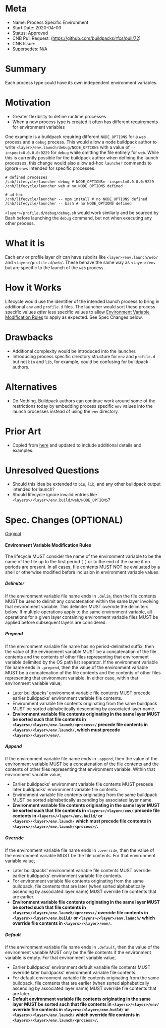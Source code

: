 # Meta
[meta]: #meta
- Name: Process Specific Environment
- Start Date: 2020-04-03
- Status: Approved
- CNB Pull Request: (https://github.com/buildpacks/rfcs/pull/72)
- CNB Issue:
- Supersedes: N/A

# Summary
[summary]: #summary

Each process type could have its own independent environment variables.

# Motivation
[motivation]: #motivation

- Greater flexibility to define runtime processes
- When a new process type is created it often has different requirements for environment variables

One example is a buildpack requiring different `NODE_OPTIONS` for a `web` process and a `debug` process. This would allow a node buildpack author to write `<layer>/env.launch/debug/NODE_OPTIONS` with a value of `--inspect=0.0.0.0:9229` for `debug` while omitting the file entirely for `web`. While this is currently possible for the buildpack author when defining the launch processes, this change would also allow ad-hoc `launcher` commands to ignore `envs` intended for specific processes.

```
# defined processes
/cnb/lifecycle/launcher debug # NODE_OPTIONS=--inspect=0.0.0.0:9229
/cnb/lifecycle/launcher web # no NODE_OPTIONS defined

# ad-hoc
/cnb/lifecycle/launcher -- npm install # no NODE_OPTIONS defined
/cnb/lifecycle/launcher -- bash # no NODE_OPTIONS defined
```

`<layer>/profile.d/debug/debug.sh` would work similarly and be sourced by Bash before launching the `debug` command, but not when executing any other process.

# What it is
[what-it-is]: #what-it-is

Each env or profile layer dir can have subdirs like `<layer>/env.launch/web/` and `<layer>/profile.d/web/`. These behave the same way as `<layer>/env` but are specific to the launch of the `web` process.

# How it Works
[how-it-works]: #how-it-works

Lifecycle would use the identifier of the intended launch process to bring in additional `env` and `profile.d` files. The launcher would sort these process specific values _after_ less specific values to allow [Environment Variable Modification Rules](https://github.com/buildpacks/spec/blob/main/buildpack.md#environment-variable-modification-rules) to apply as expected. See Spec Changes below.

# Drawbacks
[drawbacks]: #drawbacks

- Additional complexity would be introduced into the launcher.
- Introducing process specific directory structure for `env` and `profile.d` but not `bin` and `lib`, for example, could be confusing for buildpack authors.

# Alternatives
[alternatives]: #alternatives

- Do Nothing. Buildpack authors can continue work around some of the restrictions today by embedding process specific `env` values into the launch processes instead of using the `env` directory.

# Prior Art
[prior-art]: #prior-art

- Copied from [here](https://github.com/buildpacks/rfcs/pull/72) and updated to include additional details and examples.

# Unresolved Questions
[unresolved-questions]: #unresolved-questions

- Should this idea be extended to `bin`, `lib`, and any other buildpack output intended for launch?
- Should lifecycle ignore invalid entries like `<layers>/<layer>/env.build/web/NODE_OPTIONS`?

# Spec. Changes (OPTIONAL)
[spec-changes]: #spec-changes

[Original](https://github.com/buildpacks/spec/blob/main/buildpack.md#environment-variable-modification-rules)

#### Environment Variable Modification Rules

The lifecycle MUST consider the name of the environment variable to be the name of the file up to the first period (`.`) or to the end of the name if no periods are present.
In all cases, file contents MUST NOT be evaluated by a shell or otherwise modified before inclusion in environment variable values.

##### Delimiter

If the environment variable file name ends in `.delim`, then the file contents MUST be used to delimit any concatenation within the same layer involving that environment variable.
This delimiter MUST override the delimiters below.
If multiple operations apply to the same environment variable, all operations for a given layer containing environment variable files MUST be applied before subsequent layers are considered.

##### Prepend

If the environment variable file name has no period-delimited suffix, then the value of the environment variable MUST be a concatenation of the file contents and the contents of other files representing that environment variable delimited by the OS path list separator.
If the environment variable file name ends in `.prepend`, then the value of the environment variable MUST be a concatenation of the file contents and the contents of other files representing that environment variable.
In either case, within that environment variable value,
- Later buildpacks' environment variable file contents MUST precede earlier buildpacks' environment variable file contents.
- Environment variable file contents originating from the same buildpack MUST be sorted alphabetically descending by associated layer name.
- **Environment variable file contents originating in the same layer MUST be sorted such that file contents in `<layers>/<layer>/env.launch/<process>/` precede file contents in `<layers>/<layer>/env.launch/`, which must precede `<layers>/<layer>/env/`.**

##### Append

If the environment variable file name ends in `.append`, then the value of the environment variable MUST be a concatenation of the file contents and the contents of other files representing that environment variable.
Within that environment variable value,
- Earlier buildpacks' environment variable file contents MUST precede later buildpacks' environment variable file contents.
- Environment variable file contents originating from the same buildpack MUST be sorted alphabetically ascending by associated layer name.
- **Environment variable file contents originating in the same layer MUST be sorted such that file contents in `<layers>/<layer>/env/` precede file contents in `<layers>/<layer>/env.build/` or `<layers>/<layer>/env.launch/` which must precede file contents in `<layers>/<layer>/env.launch/<process>/`.**

##### Override

If the environment variable file name ends in `.override`, then the value of the environment variable MUST be the file contents.
For that environment variable value,
- Later buildpacks' environment variable file contents MUST override earlier buildpacks' environment variable file contents.
- For environment variable file contents originating from the same buildpack, file contents that are later (when sorted alphabetically ascending by associated layer name) MUST override file contents that are earlier.
- **Environment variable file contents originating in the same layer MUST be sorted such that file contents in `<layers>/<layer>/env.launch/<process>/` override file contents in `<layers>/<layer>/env.build/` or `<layers>/<layer>/env.launch/` which override file contents in `<layers>/<layer>/env/`.**

##### Default

If the environment variable file name ends in `.default`, then the value of the environment variable MUST only be the file contents if the environment variable is empty.
For that environment variable value,
- Earlier buildpacks' environment default variable file contents MUST override later buildpacks' environment variable file contents.
- For default environment variable file contents originating from the same buildpack, file contents that are earlier (when sorted alphabetically ascending by associated layer name) MUST override file contents that are later.
- **Default environment variable file contents originating in the same layer MUST be sorted such that file contents in `<layers>/<layer>/env/` override file contents in  `<layers>/<layer>/env.build/` or `<layers>/<layer>/env.launch/` which override file contents in `<layers>/<layer>/env.launch/<process>/`.**
